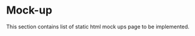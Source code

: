 <h1>Mock-up</h1>

<p>This section contains list of static html mock ups page to be implemented.</p>
